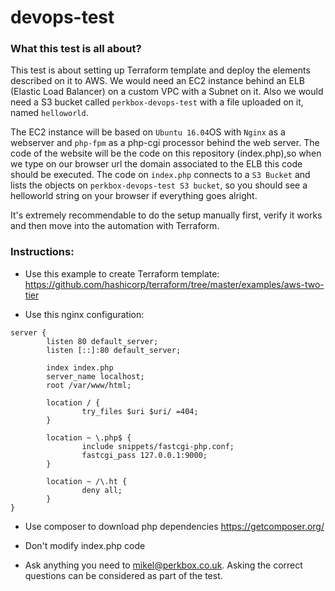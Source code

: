 # devops-test

### What this test is all about?
This test is about setting up Terraform template and deploy the elements described on it to AWS.
We would need an EC2 instance behind an ELB (Elastic Load Balancer) on a custom VPC with a Subnet on it. Also we would need a S3 bucket called `perkbox-devops-test` with a file uploaded on it, named `helloworld`.

The EC2 instance will be based on `Ubuntu 16.04`OS with `Nginx` as a webserver and `php-fpm` as a php-cgi processor behind the web server. The code of the website will be the code on this repository (index.php),so when we type on our browser url the domain associated to the ELB this code should be executed. The code on `index.php` connects to a `S3 Bucket` and lists the objects on `perkbox-devops-test S3 bucket`, so you should see a helloworld string on your browser if everything goes alright.

It's extremely recommendable to do the setup manually first, verify it works and then move into the automation with Terraform.

### Instructions:
* Use this example to create Terraform template:
https://github.com/hashicorp/terraform/tree/master/examples/aws-two-tier

* Use this nginx configuration:
```
server {
        listen 80 default_server;
        listen [::]:80 default_server;

        index index.php
        server_name localhost;
        root /var/www/html;

        location / {
                try_files $uri $uri/ =404;
        }

        location ~ \.php$ {
                include snippets/fastcgi-php.conf;
                fastcgi_pass 127.0.0.1:9000;
        }

        location ~ /\.ht {
                deny all;
        }
}
```

* Use composer to download php dependencies
https://getcomposer.org/

* Don't modify index.php code

* Ask anything you need to mikel@perkbox.co.uk. Asking the correct questions can be considered as part of the test.
